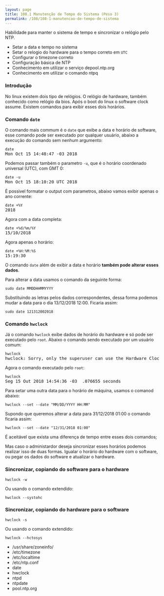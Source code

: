 ```yaml
---
layout: page
title: 108.1 Manutenção de Tempo do Sistema (Peso 3)
permalink: /108/108-1-manutencao-de-tempo-de-sistema
---
```


Habilidade para manter o sistema de tempo e sincronizar o relógio pelo NTP.


* Setar a data e tempo no sistema
* Setar o relogio do hardware para o tempo correto em `UTC`
* Configurar o timezone correto
* Configuração básica de NTP
* Conhecimento em utilizar o serviço  depool.ntp.org
* Conhecimento em utilizar o comando ntpq


### Introdução

No linux existem dois tipo de relógios. O relógio de hardware, também conhecido como relógio da bios. Após o boot do linux o software clock assume. Existem comandos para exibir esses dois horários.

### Comando `date`

O comando mais commum é o `date` que exibe a data e horário de software, esse comando pode ser executado por qualquer usuário, abaixo a execução do comando sem nenhum argumento:

<pre class="language-bash command-line" >
<code>date</code>
Mon Oct 15 14:48:47 -03 2018
</pre>

Podemos passar também o parametro `-u`, que é o horário coordenado universal (UTC), com GMT 0:

<pre class="language-bash command-line" >
<code>date -u</code>
Mon Oct 15 18:10:20 UTC 2018
</pre>

É possivel formatar o output com parametros, abaixo vamos exibir apenas o ano corrente:

<pre class="language-bash command-line" >
<code>date +%Y</code>
2018
</pre>

Agora com a data completa:

<pre class="language-bash command-line" >
<code>date +%d/%m/%Y</code>
15/10/2018
</pre>

Agora apenas o horário:

<pre class="language-bash command-line" >
<code>date +%H:%M:%S</code>
15:19:30
</pre>

O comando `date` além de exibir a data e horário **também pode alterar esses dados**.

Para alterar a data usamos o comando da seguinte forma:

<pre class="language-bash command-line" >
<code>sudo date MMDDHHMMYYYY</code>
</pre>

Substituindo as letras pelos dados correspondentes, dessa forma podemos mudar a data para o dia 13/12/2018 12:00. Ficaria assim:

<pre class="language-bash command-line" >
<code>sudo date 121312002018</code>
</pre>

### Comando `hwclock`

Já o comando `hwclock` exibe dados de horário do hardware e só pode ser executado pelo `root`. Abaixo o comando sendo executado por um usuário comum:

<pre class="language-bash command-line">
<code>hwclock</code>
hwclock: Sorry, only the superuser can use the Hardware Clock.
</pre>

Agora o comando executado pelo `root`:

<pre class="language-bash command-line" data-user="root">
<code>hwclock</code>
Seg 15 Out 2018 14:54:36 -03  .076655 seconds
</pre>


Para setar uma outra data para o horário de máquina, usamos o comanod abaixo:

<pre class="language-bash command-line" data-user="root">
<code>hwclock --set --date "MM/DD/YYYY HH:MM"</code>
</pre>

Supondo que queremos alterar a data para 31/12/2018 01:00 o comando ficaria assim:

<pre class="language-bash command-line" data-user="root">
<code>hwclock --set --date "12/31/2018 01:00"</code>
</pre>


É aceitável que exista uma diferença de tempo entre esses dois comandos;

Mas caso o administardor deseja sincronizar esses horários podemos realizar isso de duas formas. Igualar o horário do hardware com o software, ou pegar os dados do software e atualizar o hardware.

### Sincronizar, copiando do software para o hardware

<pre class="language-bash command-line" data-user="root">
<code>hwclock -w</code>
</pre>

Ou usando o comando extendido:

<pre class="language-bash command-line" data-user="root">
<code>hwclock --systohc</code>
</pre>

### Sincronizar, copiando do hardware para o software

<pre class="language-bash command-line" data-user="root">
<code>hwclock -s</code>
</pre>

Ou usando o comando extendido:

<pre class="language-bash command-line" data-user="root">
<code>hwclock --hctosys</code>
</pre>


* /usr/share/zoneinfo/
* /etc/timezone
* /etc/localtime
* /etc/ntp.conf
* date
* hwclock
* ntpd
* ntpdate
* pool.ntp.org
